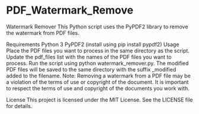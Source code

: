 # PDF_Watermark_Remove

Watermark Remover
This Python script uses the PyPDF2 library to remove the watermark from PDF files.

Requirements
Python 3
PyPDF2 (install using pip install pypdf2)
Usage
Place the PDF files you want to process in the same directory as the script.
Update the pdf_files list with the names of the PDF files you want to process.
Run the script using python watermark_remover.py.
The modified PDF files will be saved to the same directory with the suffix _modified added to the filename.
Note: Removing a watermark from a PDF file may be a violation of the terms of use or copyright of the document. It is important to respect the terms of use and copyright of the documents you work with.

License
This project is licensed under the MIT License. See the LICENSE file for details.
